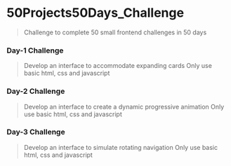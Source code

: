 # 50Projects50Days_Challenge
> Challenge to complete 50 small frontend challenges in 50 days

### Day-1 Challenge
> Develop an interface to accommodate expanding cards
> Only use basic html, css and javascript

### Day-2 Challenge
> Develop an interface to create a dynamic progressive animation
> Only use basic html, css and javascript

### Day-3 Challenge
> Develop an interface to simulate rotating navigation
> Only use basic html, css and javascript

